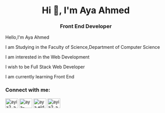 <h1 align="center">Hi 👋, I'm Aya Ahmed</h1>
<h3 align="center">Front End Developer</h3>
<p> Hello,I'm Aya Ahmed </p>
<p> I am Studying in the Faculty of Science,Department of Computer Science </p>
<p> I am interested in the Web Development </p>
<p> I wish to be Full Stack Web Developer </p>
<p> I am currently learning Front End </p>
<h3 align="left">Connect with me:</h3>
<p align="left">
<a href="https://twitter.com/ayia2_a7med" target="blank"><img align="center" src="https://raw.githubusercontent.com/rahuldkjain/github-profile-readme-generator/master/src/images/icons/Social/twitter.svg" alt="ayia2_a7med" height="30" width="40" /></a>
<a href="https://linkedin.com/in/aya-ahmed8" target="blank"><img align="center" src="https://raw.githubusercontent.com/rahuldkjain/github-profile-readme-generator/master/src/images/icons/Social/linked-in-alt.svg" alt="aya-ahmed8" height="30" width="40" /></a>
<a href="https://fb.com/aya.eldagag.58" target="blank"><img align="center" src="https://raw.githubusercontent.com/rahuldkjain/github-profile-readme-generator/master/src/images/icons/Social/facebook.svg" alt="aya.eldagag.58" height="30" width="40" /></a>
<a href="https://instagram.com/ayia2_a7med" target="blank"><img align="center" src="https://raw.githubusercontent.com/rahuldkjain/github-profile-readme-generator/master/src/images/icons/Social/instagram.svg" alt="ayia2_a7med" height="30" width="40" /></a> 
</p>

